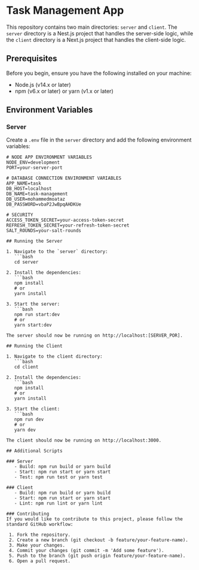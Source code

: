 # Task Management App

This repository contains two main directories: `server` and `client`. The `server` directory is a Nest.js project that handles the server-side logic, while the `client` directory is a Next.js project that handles the client-side logic.

## Prerequisites

Before you begin, ensure you have the following installed on your machine:

- Node.js (v14.x or later)
- npm (v6.x or later) or yarn (v1.x or later)

## Environment Variables

### Server

Create a `.env` file in the `server` directory and add the following environment variables:

```env
# NODE APP ENVIRONMENT VARIABLES
NODE_ENV=development
PORT=your-server-port

# DATABASE CONNECTION ENVIRONMENT VARIABLES
APP_NAME=task
DB_HOST=localhost
DB_NAME=task-management
DB_USER=mohammedmoataz
DB_PASSWORD=vbaP2JwBpqAHDKUe

# SECURITY
ACCESS_TOKEN_SECRET=your-access-token-secret
REFRESH_TOKEN_SECRET=your-refresh-token-secret
SALT_ROUNDS=your-salt-rounds

## Running the Server

1. Navigate to the `server` directory:
   ```bash
   cd server

2. Install the dependencies:
   ```bash
   npm install
   # or
   yarn install

3. Start the server:
   ```bash
   npm run start:dev
   # or
   yarn start:dev

The server should now be running on http://localhost:[SERVER_POR].

## Running the Client

1. Navigate to the client directory:
   ```bash
   cd client

2. Install the dependencies:
   ```bash
   npm install
   # or
   yarn install

3. Start the client:
   ```bash
   npm run dev
   # or
   yarn dev

The client should now be running on http://localhost:3000.

## Additional Scripts

### Server
   - Build: npm run build or yarn build
   - Start: npm run start or yarn start
   - Test: npm run test or yarn test

### Client
   - Build: npm run build or yarn build
   - Start: npm run start or yarn start
   - Lint: npm run lint or yarn lint

### Contributing
If you would like to contribute to this project, please follow the standard GitHub workflow:

 1. Fork the repository.
 2. Create a new branch (git checkout -b feature/your-feature-name).
 3. Make your changes.
 4. Commit your changes (git commit -m 'Add some feature').
 5. Push to the branch (git push origin feature/your-feature-name).
 6. Open a pull request.
